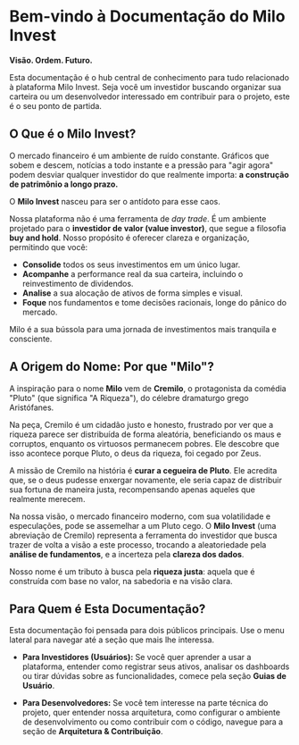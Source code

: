 # Bem-vindo à Documentação do Milo Invest

**Visão. Ordem. Futuro.**

Esta documentação é o hub central de conhecimento para tudo relacionado à plataforma Milo Invest. Seja você um investidor buscando organizar sua carteira ou um desenvolvedor interessado em contribuir para o projeto, este é o seu ponto de partida.

## O Que é o Milo Invest?

O mercado financeiro é um ambiente de ruído constante. Gráficos que sobem e descem, notícias a todo instante e a pressão para "agir agora" podem desviar qualquer investidor do que realmente importa: **a construção de patrimônio a longo prazo.**

O **Milo Invest** nasceu para ser o antídoto para esse caos.

Nossa plataforma não é uma ferramenta de *day trade*. É um ambiente projetado para o **investidor de valor (value investor)**, que segue a filosofia **buy and hold**. Nosso propósito é oferecer clareza e organização, permitindo que você:

* **Consolide** todos os seus investimentos em um único lugar.
* **Acompanhe** a performance real da sua carteira, incluindo o reinvestimento de dividendos.
* **Analise** a sua alocação de ativos de forma simples e visual.
* **Foque** nos fundamentos e tome decisões racionais, longe do pânico do mercado.

Milo é a sua bússola para uma jornada de investimentos mais tranquila e consciente.

## A Origem do Nome: Por que "Milo"?

A inspiração para o nome **Milo** vem de **Cremilo**, o protagonista da comédia "Pluto" (que significa "A Riqueza"), do célebre dramaturgo grego Aristófanes.

Na peça, Cremilo é um cidadão justo e honesto, frustrado por ver que a riqueza parece ser distribuída de forma aleatória, beneficiando os maus e corruptos, enquanto os virtuosos permanecem pobres. Ele descobre que isso acontece porque Pluto, o deus da riqueza, foi cegado por Zeus.

A missão de Cremilo na história é **curar a cegueira de Pluto**. Ele acredita que, se o deus pudesse enxergar novamente, ele seria capaz de distribuir sua fortuna de maneira justa, recompensando apenas aqueles que realmente merecem.

Na nossa visão, o mercado financeiro moderno, com sua volatilidade e especulações, pode se assemelhar a um Pluto cego. O **Milo Invest** (uma abreviação de Cremilo) representa a ferramenta do investidor que busca trazer de volta a visão a este processo, trocando a aleatoriedade pela **análise de fundamentos**, e a incerteza pela **clareza dos dados**.

Nosso nome é um tributo à busca pela **riqueza justa**: aquela que é construída com base no valor, na sabedoria e na visão clara.

## Para Quem é Esta Documentação?

Esta documentação foi pensada para dois públicos principais. Use o menu lateral para navegar até a seção que mais lhe interessa.

* **Para Investidores (Usuários):** Se você quer aprender a usar a plataforma, entender como registrar seus ativos, analisar os dashboards ou tirar dúvidas sobre as funcionalidades, comece pela seção **Guias de Usuário**.

* **Para Desenvolvedores:** Se você tem interesse na parte técnica do projeto, quer entender nossa arquitetura, como configurar o ambiente de desenvolvimento ou como contribuir com o código, navegue para a seção de **Arquitetura & Contribuição**.
